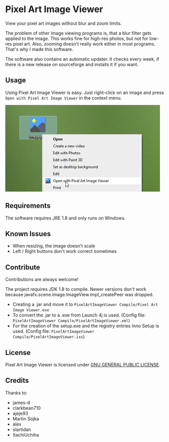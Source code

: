 # Pixel Art Image Viewer
View your pixel art images without blur and zoom limits.

The problem of other image viewing programs is, that a blur filter gets applied to the image. 
This works fine for high-res photos, but not for low-res pixel art. Also, zooming doesn't really work either in most programs. That's why I made this software.

The software also contains an automatic updater. It checks every week, if there is a new release on sourceforge and installs it if you want.

## Usage
Using Pixel Art Image Viewer is easy.
Just right-click on an image and press `Open with Pixel Art Image Viewer` in the context menu.

![Alt image of context menu showing Open with Pixel Art Image Viewer button](usage.jpg)

## Requirements
The software requires JRE 1.8 and only runs on Windows.

## Known Issues
- When resizing, the image doesn't scale
- Left / Right buttons don't work correct sometimes

## Contribute
Contributions are always welcome!

The project requires JDK 1.8 to compile.
Newer versions don't work because javafx.scene.image.ImageView.impl_createPeer was dropped.

- Creating a .jar and move it to `PixelArtImageViewer Compile/Pixel Art Image Viewer.exe`
- To convert the .jar to a .exe from Launch 4j is used. (Config file: `PixelArtImageViewer Compile/PixelArtImageViewer.xml`)
- For the creation of the setup.exe and the registry entries Inno Setup is used. (Config file: `PixelArtImageViewer Compile/PixelArtImageViewer.iss`)

## License
Pixel Art Image Viewer is licensed under [GNU GENERAL PUBLIC LICENSE](https://www.gnu.org/licenses/gpl-3.0.en.html).

## Credits
Thanks to:
- james-d
- clarkbean710
- ajeje93
- Martin Sojka
- alex
- slartidan
- ItachiUchiha